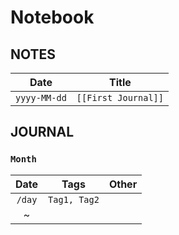 # Notebook

## NOTES

| Date         | Title               |
| ------------ | ------------------- |
| `yyyy-MM-dd` | `[[First Journal]]` |

## JOURNAL

### `Month`

|  Date  | Tags         | Other |
| :----: | ------------ | ----- |
| `/day` | `Tag1, Tag2` |       |
|   ~    |              |       |
